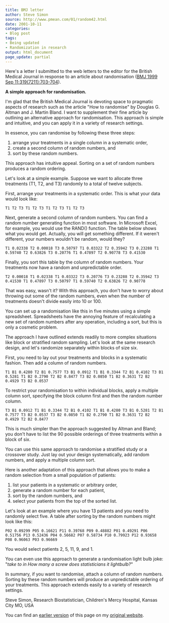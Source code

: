 ```yaml
---
title: BMJ letter
author: Steve Simon
source: http://www.pmean.com/01/random42.html
date: 2001-10-11
categories:
- Blog post
tags:
- Being updated
- Randomization in research
output: html_document
page_update: partial
---
```

Here's a letter I submitted to the web letters to the editor for the
British Medical Journal in response to an article about randomisation
([BMJ 1999 Sep
11;319(7211):703-704](http://www.bmj.com/cgi/content/full/319/7211/703)).

**A simple approach for randomisation.**

I'm glad that the British Medical Journal is devoting space to
pragmatic aspects of research such as the article "How to randomise"
by Douglas G. Altman and J. Martin Bland. I want to supplement their
fine article by outlining an alternative approach for randomisation.
This approach is simple and intuitive, and you can apply it in a variety
of research settings.

In essence, you can randomise by following these three steps:

1.  arrange your treatments in a single column in a systematic order,
2.  create a second column of random numbers, and
3.  sort by these random numbers.

This approach has intuitive appeal. Sorting on a set of random numbers
produces a random ordering.

Let's look at a simple example. Suppose we want to allocate three
treatments (T1, T2, and T3) randomly to a total of twelve subjects.

First, arrange your treatments in a systematic order. This is what your
data would look like:

`T1 T2 T3 T1 T2 T3 T1 T2 T3 T1 T2 T3`

Next, generate a second column of random numbers. You can find a random
number generating function in most software. In Microsoft Excel, for
example, you would use the RAND() function. The table below shows what
you would get. Actually, you will get something different. If it
weren't different, your numbers wouldn't be random, would they?

`T1 0.02338 T2 0.00018 T3 0.50797 T1 0.03322 T2 0.35942 T3 0.23288 T1 0.59740 T2 0.63826 T3 0.20776 T1 0.47897 T2 0.90778 T3 0.41530`

Finally, you sort this table by the column of random numbers. Your
treatments now have a random and unpredictable order.

`T2 0.00018 T1 0.02338 T1 0.03322 T3 0.20776 T3 0.23288 T2 0.35942 T3 0.41530 T1 0.47897 T3 0.50797 T1 0.59740 T2 0.63826 T2 0.90778`

That was easy, wasn't it? With this approach, you don't have to worry
about throwing out some of the random numbers, even when the number of
treatments doesn't divide easily into 10 or 100.

You can set up a randomisation like this in five minutes using a simple
spreadsheet. Spreadsheets have the annoying feature of recalculating a
new set of random numbers after any operation, including a sort, but
this is only a cosmetic problem.

The approach I have outlined extends readily to more complex situations
like block or stratified random sampling. Let's look at the same
research design, and let's randomize separately within blocks of size
six.

First, you need to lay out your treatments and blocks in a systematic
fashion. Then add a column of random numbers.

`T1 B1 0.4280 T2 B1 0.7577 T3 B1 0.0912 T1 B1 0.3344 T2 B1 0.4102 T3 B1 0.5281 T1 B2 0.2790 T2 B2 0.8477 T3 B2 0.0850 T1 B2 0.3631 T2 B2 0.4929 T3 B2 0.0537`

To restrict your randomisation to within individual blocks, apply a
multiple column sort, specifying the block column first and then the
random number column.

`T3 B1 0.0912 T1 B1 0.3344 T2 B1 0.4102 T1 B1 0.4280 T3 B1 0.5281 T2 B1 0.7577 T3 B2 0.0537 T3 B2 0.0850 T1 B2 0.2790 T1 B2 0.3631 T2 B2 0.4929 T2 B2 0.8477`

This is much simpler than the approach suggested by Altman and Bland;
you don't have to list the 90 possible orderings of three treatments
within a block of six.

You can use this same approach to randomise a stratified study or a
crossover study. Just lay out your design systematically, add random
numbers, and apply a multiple column sort.

Here is another adaptation of this approach that allows you to make a
random selection from a small population of patients:

1.  list your patients in a systematic or arbitrary order,
2.  generate a random number for each patient,
3.  sort by the random numbers, and
4.  select your patients from the top of the sorted list.

Let's look at an example where you have 13 patients and you need to
randomly select five. A table after sorting by the random numbers might
look like this:

`P02 0.09299 P05 0.16621 P11 0.39768 P09 0.48882 P01 0.49291 P06 0.51756 P13 0.52436 P04 0.56682 P07 0.58734 P10 0.79923 P12 0.93658 P08 0.96063 P03 0.96669`

You would select patients 2, 5, 11, 9, and 1.

You can even use this approach to generate a randomisation light bulb
joke: "*take to in How many a screw does statisticians it lightbulb?*"

In summary, if you want to randomise, attach a column of random numbers.
Sorting by these random numbers will produce an unpredictable ordering
of your treatments. This approach extends easily to a variety of
research settings.

Steve Simon, Research Biostatistician, Children's Mercy Hospital,
Kansas City MO, USA

You can find an [earlier version][sim1] of this page on my [original website][sim2].

[sim1]: http://www.pmean.com/01/random42.html
[sim2]: http://www.pmean.com/original_site.html
